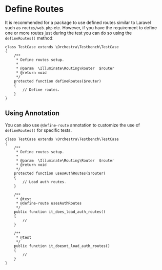 # Define Routes

It is recommended for a package to use defined routes similar to Laravel such as `routes/web.php` etc. However, if you have the requirement to define one or more routes just during the test you can do so using the `defineRoutes()` method:

```php{9-12}
class TestCase extends \Orchestra\Testbench\TestCase
{
    /**
     * Define routes setup.
     *
     * @param  \Illuminate\Routing\Router  $router
     * @return void
     */
    protected function defineRoutes($router)
    {
        // Define routes.
    }
}
```
## Using Annotation

You can also use `@define-route` annotation to customize the use of `defineRoutes()` for specific tests.

```php{9-12,16}
class TestCase extends \Orchestra\Testbench\TestCase
{
    /**
     * Define routes setup.
     *
     * @param  \Illuminate\Routing\Router  $router
     * @return void
     */
    protected function usesAuthRoutes($router) 
    {
        // Load auth routes.
    }

    /**
     * @test
     * @define-route usesAuthRoutes
     */
    public function it_does_load_auth_routes()
    {
        // 
    }

    /**
     * @test
     */
    public function it_doesnt_load_auth_routes()
    {
        //
    }
}
```
